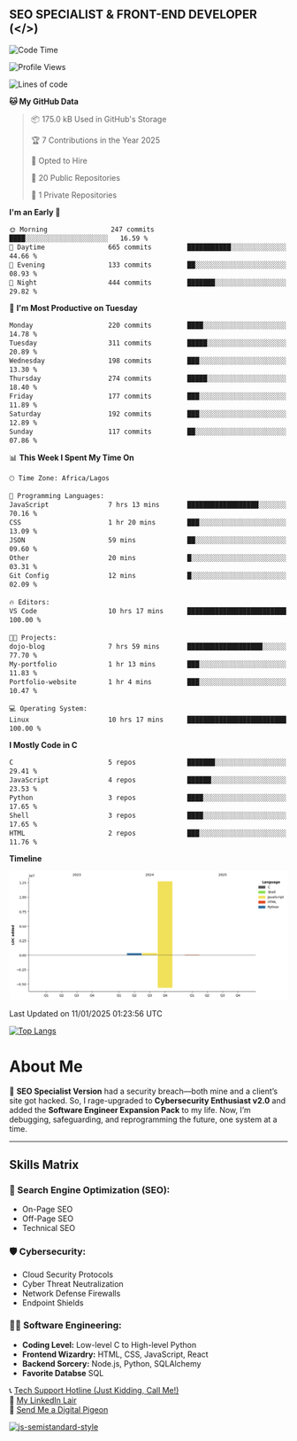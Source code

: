 ## SEO SPECIALIST & FRONT-END DEVELOPER (</>)

<!--START_SECTION:waka-->
![Code Time](http://img.shields.io/badge/Code%20Time-22%20hrs%2052%20mins-blue)

![Profile Views](http://img.shields.io/badge/Profile%20Views-0-blue)

![Lines of code](https://img.shields.io/badge/From%20Hello%20World%20I%27ve%20Written-13.4%20million%20lines%20of%20code-blue)

**🐱 My GitHub Data** 

> 📦 175.0 kB Used in GitHub's Storage 
 > 
> 🏆 7 Contributions in the Year 2025
 > 
> 💼 Opted to Hire
 > 
> 📜 20 Public Repositories 
 > 
> 🔑 1 Private Repositories 
 > 
**I'm an Early 🐤** 

```text
🌞 Morning                247 commits         ████░░░░░░░░░░░░░░░░░░░░░   16.59 % 
🌆 Daytime                665 commits         ███████████░░░░░░░░░░░░░░   44.66 % 
🌃 Evening                133 commits         ██░░░░░░░░░░░░░░░░░░░░░░░   08.93 % 
🌙 Night                  444 commits         ███████░░░░░░░░░░░░░░░░░░   29.82 % 
```
📅 **I'm Most Productive on Tuesday** 

```text
Monday                   220 commits         ████░░░░░░░░░░░░░░░░░░░░░   14.78 % 
Tuesday                  311 commits         █████░░░░░░░░░░░░░░░░░░░░   20.89 % 
Wednesday                198 commits         ███░░░░░░░░░░░░░░░░░░░░░░   13.30 % 
Thursday                 274 commits         █████░░░░░░░░░░░░░░░░░░░░   18.40 % 
Friday                   177 commits         ███░░░░░░░░░░░░░░░░░░░░░░   11.89 % 
Saturday                 192 commits         ███░░░░░░░░░░░░░░░░░░░░░░   12.89 % 
Sunday                   117 commits         ██░░░░░░░░░░░░░░░░░░░░░░░   07.86 % 
```


📊 **This Week I Spent My Time On** 

```text
🕑︎ Time Zone: Africa/Lagos

💬 Programming Languages: 
JavaScript               7 hrs 13 mins       ██████████████████░░░░░░░   70.16 % 
CSS                      1 hr 20 mins        ███░░░░░░░░░░░░░░░░░░░░░░   13.09 % 
JSON                     59 mins             ██░░░░░░░░░░░░░░░░░░░░░░░   09.60 % 
Other                    20 mins             █░░░░░░░░░░░░░░░░░░░░░░░░   03.31 % 
Git Config               12 mins             █░░░░░░░░░░░░░░░░░░░░░░░░   02.09 % 

🔥 Editors: 
VS Code                  10 hrs 17 mins      █████████████████████████   100.00 % 

🐱‍💻 Projects: 
dojo-blog                7 hrs 59 mins       ███████████████████░░░░░░   77.70 % 
My-portfolio             1 hr 13 mins        ███░░░░░░░░░░░░░░░░░░░░░░   11.83 % 
Portfolio-website        1 hr 4 mins         ███░░░░░░░░░░░░░░░░░░░░░░   10.47 % 

💻 Operating System: 
Linux                    10 hrs 17 mins      █████████████████████████   100.00 % 
```

**I Mostly Code in C** 

```text
C                        5 repos             ███████░░░░░░░░░░░░░░░░░░   29.41 % 
JavaScript               4 repos             ██████░░░░░░░░░░░░░░░░░░░   23.53 % 
Python                   3 repos             ████░░░░░░░░░░░░░░░░░░░░░   17.65 % 
Shell                    3 repos             ████░░░░░░░░░░░░░░░░░░░░░   17.65 % 
HTML                     2 repos             ███░░░░░░░░░░░░░░░░░░░░░░   11.76 % 
```



**Timeline**

![Lines of Code chart](https://raw.githubusercontent.com/T33C33/T33C33/main/assets/bar_graph.png)


 Last Updated on 11/01/2025 01:23:56 UTC
<!--END_SECTION:waka-->

[![Top Langs](https://github-readme-stats.vercel.app/api/top-langs/?username=T33C33&layout=compact&theme=radical)](https://github.com/T33C33)

# About Me

👾 **SEO Specialist Version** had a security breach—both mine and a client’s site got hacked. So, I rage-upgraded to **Cybersecurity Enthusiast v2.0** and added the **Software Engineer Expansion Pack** to my life. Now, I’m debugging, safeguarding, and reprogramming the future, one system at a time.

---

## Skills Matrix

### 🎯 Search Engine Optimization (SEO):

- On-Page SEO
- Off-Page SEO
- Technical SEO

### 🛡️ Cybersecurity:

- Cloud Security Protocols
- Cyber Threat Neutralization
- Network Defense Firewalls
- Endpoint Shields

### 👨‍💻 Software Engineering:

- **Coding Level:** Low-level C to High-level Python
- **Frontend Wizardry:** HTML, CSS, JavaScript, React
- **Backend Sorcery:** Node.js, Python, SQLAlchemy
- **Favorite Databse** SQL

📞 [Tech Support Hotline (Just Kidding, Call Me!)](tel:+2348088625285)  
🔗 [My LinkedIn Lair](https://www.linkedin.com/in/teecee 'teecee')  
📧 [Send Me a Digital Pigeon](mailto:teeceeiheukwumere@gmail.com)

[![js-semistandard-style](https://raw.githubusercontent.com/standard/semistandard/master/badge.svg)](https://github.com/standard/semistandard)
